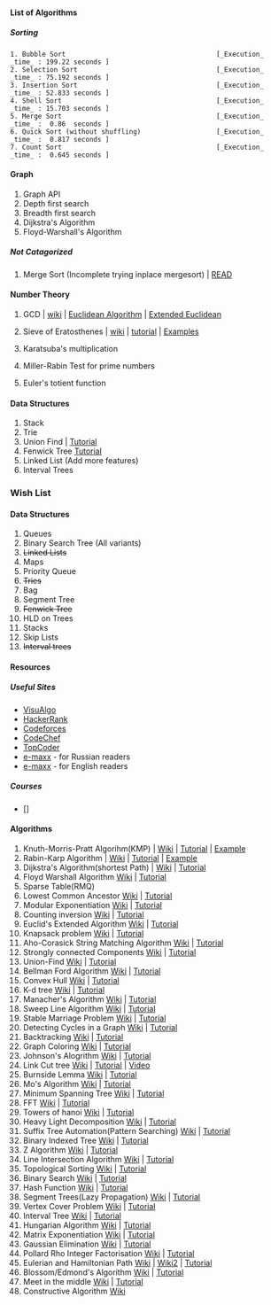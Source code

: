 #### List of Algorithms
##### Sorting
    1. Bubble Sort 										[_Execution_ _time_ : 199.22 seconds ]  
    2. Selection Sort									[_Execution_ _time_ : 75.192 seconds ]  
    3. Insertion Sort									[_Execution_ _time_ : 52.833 seconds ]  
    4. Shell Sort										[_Execution_ _time_ : 15.703 seconds ]  
    5. Merge Sort										[_Execution_ _time_ :  0.86  seconds ]  
    6. Quick Sort (without shuffling)					[_Execution_ _time_ :  0.817 seconds ]  
    7. Count Sort										[_Execution_ _time_ :  0.645 seconds ]  

#### Graph
1. Graph API  
2. Depth first search  
3. Breadth first search  
4. Dijkstra's Algorithm
5. Floyd-Warshall's Algorithm

##### Not Catagorized
1. Merge Sort  (Incomplete trying inplace mergesort) | [READ](http://citeseerx.ist.psu.edu/viewdoc/download?doi=10.1.1.22.8523&rep=rep1&type=pdf)



#### Number Theory
1. GCD | [wiki](https://en.wikipedia.org/wiki/Greatest_common_divisor) | [Euclidean Algorithm](https://www.khanacademy.org/computing/computer-science/cryptography/modarithmetic/a/the-euclidean-algorithm) | [Extended Euclidean](http://www-math.ucdenver.edu/~wcherowi/courses/m5410/exeucalg.html)

2. Sieve of Eratosthenes | [wiki](https://en.wikipedia.org/wiki/Sieve_of_Eratosthenes) | [tutorial](http://primes.utm.edu/glossary/xpage/sieveoferatosthenes.html) | [Examples](http://www.geeksforgeeks.org/sieve-of-eratosthenes/)

3. Karatsuba's multiplication
4. Miller-Rabin Test for prime numbers 
5. Euler's totient function 

#### Data Structures
1. Stack
2. Trie
3. Union Find | [Tutorial](https://www.hackerearth.com/practice/notes/disjoint-set-union-union-find/)
4. Fenwick Tree [Tutorial](https://www.hackerearth.com/practice/notes/binary-indexed-tree-or-fenwick-tree/)
5. Linked List (Add more features)
6. Interval Trees 

### Wish List

#### Data Structures
1. Queues
2. Binary Search Tree (All variants)
3. <del>Linked Lists<del>
4. Maps
5. Priority Queue
6. <del>Tries</del>
7. Bag
8. Segment Tree
9. <del>Fenwick Tree</del>
10. HLD on Trees
11. Stacks
12. Skip Lists
13. <del>Interval trees</del>

#### Resources
##### Useful Sites
* [VisuAlgo](https://visualgo.net/en)
* [HackerRank](http://hackerrank.com/) 
* [Codeforces](http://codeforces.com/) 
* [CodeChef](https://www.codechef.com/) 
* [TopCoder](https://www.topcoder.com/)
* [e-maxx](http://e-maxx.ru/) - for Russian readers
* [e-maxx](https://e-maxx-eng.appspot.com/) - for English readers

##### Courses
* []

#### Algorithms

1. Knuth-Morris-Pratt Algorihm(KMP) | [Wiki](https://en.wikipedia.org/wiki/Knuth%E2%80%93Morris%E2%80%93Pratt_algorithm) | [Tutorial](http://www.ics.uci.edu/~eppstein/161/960227.html) | [Example](http://www.geeksforgeeks.org/searching-for-patterns-set-2-kmp-algorithm/)
2. Rabin-Karp Algorithm | [Wiki](https://en.wikipedia.org/wiki/Rabin%E2%80%93Karp_algorithm) | [Tutorial](https://www.topcoder.com/community/data-science/data-science-tutorials/introduction-to-string-searching-algorithms/) | [Example](http://www.geeksforgeeks.org/searching-for-patterns-set-3-rabin-karp-algorithm/)
3. Dijkstra's Algorithm(shortest Path) | [Wiki](https://en.wikipedia.org/wiki/Dijkstra%27s_algorithm) | [Tutorial](https://www.topcoder.com/community/data-science/data-science-tutorials/introduction-to-graphs-and-their-data-structures-section-3/#dijkstra)
4. Floyd Warshall Algorithm [Wiki](https://en.wikipedia.org/wiki/Floyd%E2%80%93Warshall_algorithm) | [Tutorial](https://www.geeksforgeeks.org/dynamic-programming-set-16-floyd-warshall-algorithm/) 
5. Sparse Table(RMQ) 
6. Lowest Common Ancestor [Wiki](https://en.wikipedia.org/wiki/Lowest_common_ancestor) | [Tutorial](https://www.topcoder.com/community/data-science/data-science-tutorials/range-minimum-query-and-lowest-common-ancestor/) 
7. Modular Exponentiation [Wiki](https://en.wikipedia.org/wiki/Modular_exponentiation) | [Tutorial](https://discuss.codechef.com/questions/20451/a-tutorial-on-fast-modulo-multiplication-exponential-squaring)
8. Counting inversion [Wiki](https://en.wikipedia.org/wiki/Inversion_(discrete_mathematics)) | [Tutorial](https://www.geeksforgeeks.org/counting-inversions/)
9. Euclid's Extended Algorithm [Wiki](https://www.geeksforgeeks.org/euclidean-algorithms-basic-and-extended/)  | [Tutorial](https://discuss.codechef.com/questions/20842/a-tutorial-on-the-extended-euclids-algorithm)
10. Knapsack problem [Wiki](https://en.wikipedia.org/wiki/Knapsack_problem)  | [Tutorial](https://www.geeksforgeeks.org/knapsack-problem/)
11. Aho-Corasick String Matching Algorithm [Wiki](https://en.wikipedia.org/wiki/Aho%E2%80%93Corasick_algorithm)  | [Tutorial](http://codeforces.com/blog/entry/14854)
12. Strongly connected Components [Wiki](https://en.wikipedia.org/wiki/Strongly_connected_component)  | [Tutorial](https://www.hackerearth.com/practice/algorithms/graphs/strongly-connected-components/tutorial/)
13. Union-Find [Wiki](https://en.wikipedia.org/wiki/Disjoint-set_data_structure)  | [Tutorial](https://www.hackerearth.com/practice/notes/disjoint-set-union-union-find/)
14. Bellman Ford Algorithm [Wiki](https://en.wikipedia.org/wiki/Bellman%E2%80%93Ford_algorithm)  | [Tutorial](https://www.hackerearth.com/practice/algorithms/graphs/shortest-path-algorithms/tutorial/)
15. Convex Hull [Wiki](https://en.wikipedia.org/wiki/Convex_hull_algorithms)  | [Tutorial](https://www.geeksforgeeks.org/convex-hull-set-1-jarviss-algorithm-or-wrapping/)
16. K-d tree [Wiki](https://en.wikipedia.org/wiki/K-d_tree)  | [Tutorial](https://www.geeksforgeeks.org/k-dimensional-tree/)
17. Manacher's Algorithm [Wiki](https://www.hackerearth.com/practice/algorithms/string-algorithm/manachars-algorithm/tutorial/)  | [Tutorial](https://en.wikipedia.org/wiki/Longest_palindromic_substring)
18. Sweep Line Algorithm [Wiki](https://en.wikipedia.org/wiki/Sweep_line_algorithm)  | [Tutorial](https://www.topcoder.com/community/data-science/data-science-tutorials/line-sweep-algorithms/)
19. Stable Marriage Problem [Wiki](https://en.wikipedia.org/wiki/Stable_marriage_problem)  | [Tutorial](https://www.geeksforgeeks.org/stable-marriage-problem/)
20. Detecting Cycles in a Graph [Wiki](https://en.wikipedia.org/wiki/Cycle_graph)  | [Tutorial](https://www.geeksforgeeks.org/detect-cycle-in-a-graph/)
21. Backtracking [Wiki](https://en.wikipedia.org/wiki/Backtracking)  | [Tutorial](https://www.hackerearth.com/practice/basic-programming/recursion/recursion-and-backtracking/tutorial/)
22. Graph Coloring [Wiki](https://en.wikipedia.org/wiki/Graph_coloring)  | [Tutorial](https://www.geeksforgeeks.org/graph-coloring-applications/)
23. Johnson's Alogrithm [Wiki](https://en.wikipedia.org/wiki/Johnson%27s_algorithm)  | [Tutorial](https://www.geeksforgeeks.org/johnsons-algorithm/)
24. Link Cut tree [Wiki](https://en.wikipedia.org/wiki/Link/cut_tree)  | [Tutorial](https://courses.csail.mit.edu/6.851/spring12/scribe/L19.pdf) | [Video](https://www.youtube.com/watch?v=cyx63EI_jbo)
25. Burnside Lemma [Wiki](https://en.wikipedia.org/wiki/Burnside%27s_lemma)  | [Tutorial](http://codeforces.com/blog/entry/51272)
26. Mo's Algorithm [Wiki](http://codeforces.com/blog/entry/7383)  | [Tutorial](https://blog.anudeep2011.com/mos-algorithm/)
27. Minimum Spanning Tree [Wiki](https://en.wikipedia.org/wiki/Minimum_spanning_tree)  | [Tutorial](https://www.hackerearth.com/practice/algorithms/graphs/minimum-spanning-tree/tutorial/)
28. FFT [Wiki](https://en.wikipedia.org/wiki/Fast_Fourier_transform)  | [Tutorial](http://codeforces.com/blog/entry/43499)
29. Towers of hanoi [Wiki](https://en.wikipedia.org/wiki/Tower_of_Hanoi)  | [Tutorial](https://www.geeksforgeeks.org/c-program-for-tower-of-hanoi/)
30. Heavy Light Decomposition [Wiki](https://en.wikipedia.org/wiki/Heavy_path_decomposition)  | [Tutorial](https://blog.anudeep2011.com/heavy-light-decomposition/)
31. Suffix Tree Automation(Pattern Searching) [Wiki](https://en.wikipedia.org/wiki/Suffix_tree)  | [Tutorial](https://www.hackerearth.com/practice/data-structures/advanced-data-structures/suffix-trees/tutorial/)
32. Binary Indexed Tree [Wiki](https://en.wikipedia.org/wiki/Fenwick_tree)  | [Tutorial](https://www.topcoder.com/community/data-science/data-science-tutorials/binary-indexed-trees/) 
33. Z Algorithm [Wiki](https://en.wikipedia.org/wiki/String_searching_algorithm)  | [Tutorial](https://www.hackerearth.com/practice/algorithms/string-algorithm/z-algorithm/tutorial/)
34. Line Intersection Algorithm [Wiki](https://en.wikipedia.org/wiki/Intersection_(Euclidean_geometry))  | [Tutorial](https://www.topcoder.com/community/data-science/data-science-tutorials/geometry-concepts-line-intersection-and-its-applications/)
35. Topological Sorting [Wiki](https://en.wikipedia.org/wiki/Topological_sorting)  | [Tutorial](https://www.hackerearth.com/practice/algorithms/graphs/topological-sort/tutorial/)
36. Binary Search [Wiki](https://en.wikipedia.org/wiki/Binary_search_algorithm)  | [Tutorial](https://www.topcoder.com/community/data-science/data-science-tutorials/binary-search/)
37. Hash Function [Wiki]()  | [Tutorial]()
38. Segment Trees(Lazy Propagation) [Wiki](https://en.wikipedia.org/wiki/Segment_tree)  | [Tutorial](https://www.topcoder.com/community/data-science/data-science-tutorials/range-minimum-query-and-lowest-common-ancestor/)
39. Vertex Cover Problem [Wiki](https://en.wikipedia.org/wiki/Vertex_cover)  | [Tutorial](https://www.geeksforgeeks.org/vertex-cover-problem-set-2-dynamic-programming-solution-tree/)
40. Interval Tree [Wiki](https://en.wikipedia.org/wiki/Interval_tree)  | [Tutorial](https://www.geeksforgeeks.org/interval-tree/)
41. Hungarian Algorithm [Wiki](https://en.wikipedia.org/wiki/Hungarian_algorithm)  | [Tutorial](https://www.topcoder.com/community/data-science/data-science-tutorials/assignment-problem-and-hungarian-algorithm/)
42. Matrix Exponentiation [Wiki](https://en.wikipedia.org/wiki/Matrix_exponential)  | [Tutorial](https://www.hackerearth.com/practice/notes/matrix-exponentiation-1/)
43. Gaussian Elimination [Wiki](https://en.wikipedia.org/wiki/Gaussian_elimination)  | [Tutorial](https://www.geeksforgeeks.org/gaussian-elimination/)
44. Pollard Rho Integer Factorisation [Wiki](https://en.wikipedia.org/wiki/Pollard%27s_rho_algorithm)  | [Tutorial](https://www.geeksforgeeks.org/pollards-rho-algorithm-prime-factorization/)
45. Eulerian and Hamiltonian Path [Wiki](https://en.wikipedia.org/wiki/Hamiltonian_path) | [Wiki2](https://en.wikipedia.org/wiki/Eulerian_path)  | [Tutorial](https://www.cs.sfu.ca/~ggbaker/zju/math/euler-ham.html)
46. Blossom/Edmond's Algorithm [Wiki](https://www.infoarena.ro/blog/meet-in-the-middle)  | [Tutorial](https://www.geeksforgeeks.org/meet-in-the-middle/)
47. Meet in the middle [Wiki]()  | [Tutorial]()
48. Constructive Algorithm [Wiki](https://en.wikipedia.org/wiki/Constructivism_(mathematics)) 
